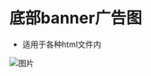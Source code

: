 底部banner广告图
==============

- 适用于各种html文件内

 ![图片](https://dn-coding-net-production-pp.qbox.me/42683780-fce3-44f9-af84-dd1e6ea007fb.png) 


